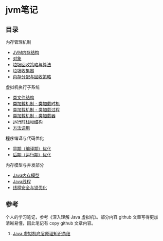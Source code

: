 # jvm笔记

## 目录

内存管理机制

- [JVM内存结构](./note/JVM内存结构.md)
- [对象](./note/对象.md)
- [垃圾回收策略与算法](./note/垃圾回收策略与算法.md)
- [垃圾收集器](./note/垃圾收集器.md)
- [内存分配与回收策略](./note/内存分配与回收策略.md)

虚拟机执行子系统

- [类文件结构](./note/类文件结构.md)
- [类加载机制 - 类加载时机](./note/类加载时机.md)
- [类加载机制 - 类加载过程](./note/类加载过程.md)
- [类加载机制 - 类加载器](./note/类加载器.md)
- [运行时栈帧结构](./note/运行时栈帧结构.md)
- [方法调用](./note/方法调用.md)

程序编译与代码优化

- [早期（编译期）优化](./note/早期优化.md)
- [后期（运行期）优化](./note/运行期优化.md)

内存模型与并发部分

- [Java内存模型](./note/Java内存模型.md)
- [Java线程](./note/Java线程.md)
- [线程安全与锁优化](./note/线程安全与锁优化.md)

## 参考

个人的学习笔记，参考《深入理解 Java 虚拟机》。部分内容 github 文章写得更加清晰易懂，因此笔记有 copy github 文章内容。

1. [Java 虚拟机底层原理知识总结](https://github.com/Ninoln/jvm/blob/master/README.md)